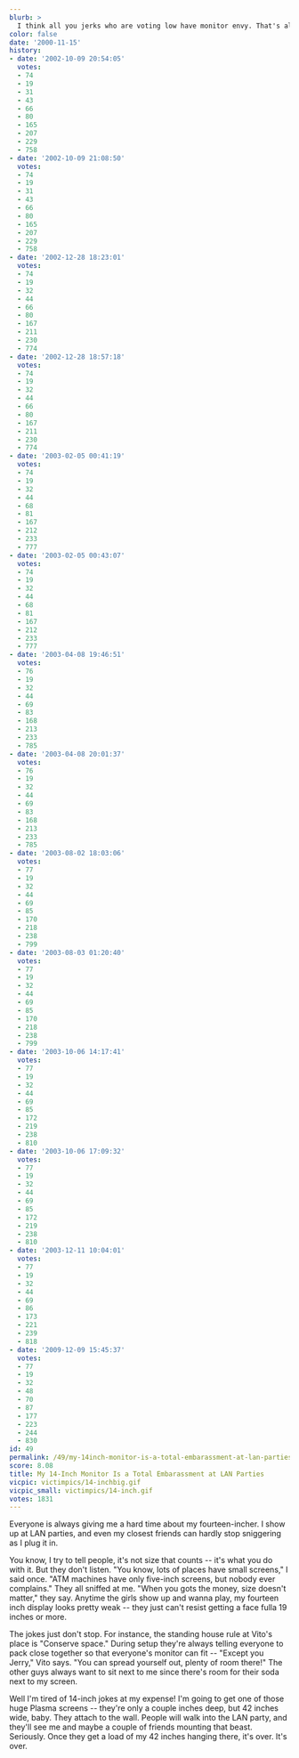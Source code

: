 ```yaml
---
blurb: >
  I think all you jerks who are voting low have monitor envy. That's all.
color: false
date: '2000-11-15'
history:
- date: '2002-10-09 20:54:05'
  votes:
  - 74
  - 19
  - 31
  - 43
  - 66
  - 80
  - 165
  - 207
  - 229
  - 758
- date: '2002-10-09 21:08:50'
  votes:
  - 74
  - 19
  - 31
  - 43
  - 66
  - 80
  - 165
  - 207
  - 229
  - 758
- date: '2002-12-28 18:23:01'
  votes:
  - 74
  - 19
  - 32
  - 44
  - 66
  - 80
  - 167
  - 211
  - 230
  - 774
- date: '2002-12-28 18:57:18'
  votes:
  - 74
  - 19
  - 32
  - 44
  - 66
  - 80
  - 167
  - 211
  - 230
  - 774
- date: '2003-02-05 00:41:19'
  votes:
  - 74
  - 19
  - 32
  - 44
  - 68
  - 81
  - 167
  - 212
  - 233
  - 777
- date: '2003-02-05 00:43:07'
  votes:
  - 74
  - 19
  - 32
  - 44
  - 68
  - 81
  - 167
  - 212
  - 233
  - 777
- date: '2003-04-08 19:46:51'
  votes:
  - 76
  - 19
  - 32
  - 44
  - 69
  - 83
  - 168
  - 213
  - 233
  - 785
- date: '2003-04-08 20:01:37'
  votes:
  - 76
  - 19
  - 32
  - 44
  - 69
  - 83
  - 168
  - 213
  - 233
  - 785
- date: '2003-08-02 18:03:06'
  votes:
  - 77
  - 19
  - 32
  - 44
  - 69
  - 85
  - 170
  - 218
  - 238
  - 799
- date: '2003-08-03 01:20:40'
  votes:
  - 77
  - 19
  - 32
  - 44
  - 69
  - 85
  - 170
  - 218
  - 238
  - 799
- date: '2003-10-06 14:17:41'
  votes:
  - 77
  - 19
  - 32
  - 44
  - 69
  - 85
  - 172
  - 219
  - 238
  - 810
- date: '2003-10-06 17:09:32'
  votes:
  - 77
  - 19
  - 32
  - 44
  - 69
  - 85
  - 172
  - 219
  - 238
  - 810
- date: '2003-12-11 10:04:01'
  votes:
  - 77
  - 19
  - 32
  - 44
  - 69
  - 86
  - 173
  - 221
  - 239
  - 818
- date: '2009-12-09 15:45:37'
  votes:
  - 77
  - 19
  - 32
  - 48
  - 70
  - 87
  - 177
  - 223
  - 244
  - 830
id: 49
permalink: /49/my-14inch-monitor-is-a-total-embarassment-at-lan-parties/
score: 8.08
title: My 14-Inch Monitor Is a Total Embarassment at LAN Parties
vicpic: victimpics/14-inchbig.gif
vicpic_small: victimpics/14-inch.gif
votes: 1831
---
```


Everyone is always giving me a hard time about my fourteen-incher. I
show up at LAN parties, and even my closest friends can hardly stop
sniggering as I plug it in.

You know, I try to tell people, it's not size that counts -- it's what
you do with it. But they don't listen. "You know, lots of places have
small screens," I said once. "ATM machines have only five-inch screens,
but nobody ever complains." They all sniffed at me. "When you gots the
money, size doesn't matter," they say. Anytime the girls show up and
wanna play, my fourteen inch display looks pretty weak -- they just
can't resist getting a face fulla 19 inches or more.

The jokes just don't stop. For instance, the standing house rule at
Vito's place is "Conserve space." During setup they're always telling
everyone to pack close together so that everyone's monitor can fit --
"Except you Jerry," Vito says. "You can spread yourself out, plenty of
room there!" The other guys always want to sit next to me since there's
room for their soda next to my screen.

Well I'm tired of 14-inch jokes at my expense! I'm going to get one of
those huge Plasma screens -- they're only a couple inches deep, but 42
inches wide, baby. They attach to the wall. People will walk into the
LAN party, and they'll see me and maybe a couple of friends mounting
that beast. Seriously. Once they get a load of my 42 inches hanging
there, it's over. It's over.